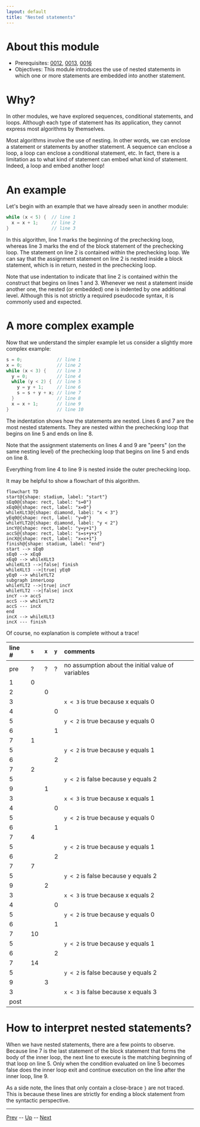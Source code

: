 ```yaml
---
layout: default
title: "Nested statements"
---
```


# About this module

-   Prerequisites: [0012](0012.md), [0013](0013.md), [0016](0016.md)
-   Objectives: This module introduces the use of nested statements in
    which one or more statements are embedded into another statement.

# Why?

In other modules, we have explored sequences, conditional statements, and
loops. Although each type of statement has its application, they cannot express most algorithms by themselves.

Most algorithms involve the use of nesting. In other words, we can
enclose a statement or statements by another statement. A sequence can
enclose a loop, a loop can enclose a conditional statement, etc. In
fact, there is a limitation as to what kind of statement can embed what
kind of statement. Indeed, a loop and embed another loop!

# An example

Let's begin with an example that we have already seen in another module:

```c
while (x < 5) {  // line 1
  x = x + 1;     // line 2
}                // line 3
```

In this algorithm, line
1 marks the beginning of the prechecking loop,
whereas line 3 marks the end of the block statement of the prechecking loop. The
statement on line 2 is contained within the prechecking loop. We
can say that the assignment statement on line 2 is nested inside a block statement, which is in return, nested in the prechecking loop.

Note that use indentation to indicate that line 2 is contained within the construct that begins on lines 1 and 3. Whenever we nest a statement inside another one, the nested (or embedded) one is indented by one additional level. Although this is not strictly a required pseudocode syntax, it is commonly used and expected.

# A more complex example

Now that we understand the simpler example let us consider a slightly
more complex example:

```c
s = 0;             // line 1
x = 0;             // line 2
while (x < 3) {    // line 3
  y = 0;           // line 4
  while (y < 2) {  // line 5
    y = y + 1;     // line 6
    s = s + y + x; // line 7
  }                // line 8
  x = x + 1;       // line 9
}                  // line 10
```

The indentation shows how the statements are nested. Lines 6 and 7 are the most nested statements. They are
nested within the prechecking loop that begins on line 5 and ends on line 8.

Note that the assignment statements on lines 4 and 9 are "peers" (on the same nesting level) of the prechecking loop that begins on line 5 and ends on line 8.

Everything from line 4 to line 9 is nested inside the outer prechecking loop.

It may be helpful to show a flowchart of this algorithm. 

```mermaid
flowchart TD
start@{shape: stadium, label: "start"}
sEq0@{shape: rect, label: "s=0"}
xEq0@{shape: rect, label: "x=0"}
whileXLt3@{shape: diamond, label: "x < 3"}
yEq0@{shape: rect, label: "y=0"}
whileYLT2@{shape: diamond, label: "y < 2"}
incY@{shape: rect, label: "y=y+1"}
accS@{shape: rect, label: "s=s+y+x"}
incX@{shape: rect, label: "x=x+1"}
finish@{shape: stadium, label: "end"}
start --> sEq0
sEq0 --> xEq0
xEq0 --> whileXLt3
whileXLt3 -->|false| finish
whileXLt3 -->|true| yEq0
yEq0 --> whileYLT2
subgraph innerLoop
whileYLT2 -->|true| incY
whileYLT2 -->|false| incX
incY --> accS
accS --> whileYLT2
accS --- incX
end
incX --> whileXLt3
incX --- finish
```

Of course, no explanation is complete without a trace! 

|line #|`s`|`x`|`y`|comments|
|:-|:-|:-|:-|:-|
|pre|?|?|?|no assumption about the initial value of variables|
|1|0| | | |
|2| |0| | |
|3| | | |`x < 3` is true because x equals 0|
|4| | |0| |
|5| | | |`y < 2` is true because y equals 0|
|6| | |1| |
|7|1| | | |
|5| | | |`y < 2` is true because y equals 1|
|6| | |2| |
|7|2| | | |
|5| | | |`y < 2` is false because y equals 2|
|9| |1| | |
|3| | | |`x < 3` is true because x equals 1|
|4| | |0| |
|5| | | |`y < 2` is true because y equals 0|
|6| | |1| |
|7|4| | | |
|5| | | |`y < 2` is true because y equals 1|
|6| | |2| |
|7|7| | | |
|5| | | |`y < 2` is false because y equals 2|
|9| |2| | |
|3| | | |`x < 3` is true because x equals 2|
|4| | |0| |
|5| | | |`y < 2` is true because y equals 0|
|6| | |1| |
|7|10| | | |
|5| | | |`y < 2` is true because y equals 1|
|6| | |2| |
|7|14| | | |
|5| | | |`y < 2` is false because y equals 2|
|9| |3| | |
|3| | | |`x < 3` is false because x equals 3|
|post| | | | |

# How to interpret nested statements?

When we have nested statements, there are a few points to observe. Because line 7 is the last statement of the block statement that forms the body of the inner loop, the next line to execute is the matching beginning of that loop on line 5. Only when the condition evaluated on line 5 becomes false does the inner loop exit and continue execution on the line after the inner loop, line 9.

As a side note, the lines that only contain a close-brace `}` are not traced. This is because these lines are strictly for ending a block statement from the syntactic perspective. 

---

[Prev](0016.md) -- [Up](../README.md) -- [Next](0046.md)

